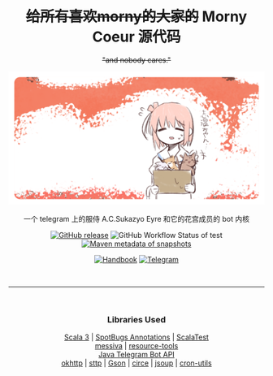 [book]: https://book.sukazyo.cc/morny
[//]: # ([tg-account]: https://t.me/morny_cono_annie_bot)
[//]: # ([issues]: https://github.com/Eyre-S/Coeur-Morny-Cono/issues)
[//]: # ([todo]: https://github.com/users/Eyre-S/projects/1)
[//]: # ([artifact]: https://mvn.sukazyo.cc/#/releases/cc/sukazyo/morny-coeur)

<div align=center>

# ~~给所有喜欢morny的大家的~~ Morny Coeur 源代码

~~"and nobody cares."~~

![social preview card](morny-github-social-preview-card@0.75x.png)

一个 telegram 上的服侍 A.C.Sukazyo Eyre 和它的花宫成员的 bot 内核

[//]: # ([Task Listing][todo] | [~~BBS~~][issues] | [Published][artifact])
[badge_release_img]: https://img.shields.io/github/v/release/Eyre-S/Coeur-Morny-Cono?display_name=release&label=latest&color=#00fa9a
[badge_release_target]: https://mvn.sukazyo.cc/#/releases/cc/sukazyo/morny-coeur
[//]: # (on branch master)
[badge_tests_img]: https://img.shields.io/github/actions/workflow/status/Eyre-S/Coeur-Morny-Cono/work_test.yml?branch=master&label=Tests
[//]: # (on branch 2.0.0)
[//]: # ([badge_tests_img]: https://img.shields.io/github/actions/workflow/status/Eyre-S/Coeur-Morny-Cono/test.yml?branch=2.0.0&label=Tests%20on%202.0.0)
[badge_snapshot_img]: https://img.shields.io/maven-metadata/v?metadataUrl=https%3A%2F%2Fmvn.sukazyo.cc%2Fsnapshots%2Fcc%2Fsukazyo%2Fmorny-coeur%2Fmaven-metadata.xml&label=snapshots&color=%231e90ff
[badge_snapshot_target]: https://mvn.sukazyo.cc/#/snapshots/cc/sukazyo/morny-coeur
[![GitHub release][badge_release_img]][badge_release_target]
![GitHub Workflow Status of test][badge_tests_img]
[![Maven metadata of snapshots][badge_snapshot_img]][badge_snapshot_target]

[//]: # (**[说明书][book] | [FindInTelegram][tg-account]**)
[badge_handbook_img]: https://img.shields.io/badge/dynamic/json?url=https%3A%2F%2Fbook.sukazyo.cc%2Fmorny%2Fmain.json&query=%24.target_version&label=%E8%AF%B4%E6%98%8E%E4%B9%A6&color=7b68ee
[badge_handbook_target]: https://book.sukazyo.cc/morny
[badge_telegram_img]: https://img.shields.io/website?url=https%3A%2F%2Ft.me%2Fmorny_cono_annie_bot&up_message=%40morny_cono_annie_bot&up_color=28a8ea&down_message=unavailable&down_color=red&logo=telegram&label=Telegram
[badge_telegram_target]: https://t.me/morny_cono_annie_bot
[![Handbook][badge_handbook_img]][badge_handbook_target]
[![Telegram][badge_telegram_img]][badge_telegram_target]

<br>

---

<br>

### Libraries Used

[scala]: https://www.scala-lang.org/
[spotbugs]: https://spotbugs.github.io/
[tg4j]: https://github.com/pengrad/java-telegram-bot-api
[okhttp]: https://square.github.io/okhttp/
[gson]: https://github.com/google/gson
[scalatest]: https://scalatest.org/
[messiva]: https://github.com/suk-ws/messiva
[resource-tools]: https://github.com/Eyre-S/ResourceTools
[sttp]: https://sttp.softwaremill.com/
[circe]: https://circe.github.io/circe/
[jsoup]: https://jsoup.org/
[cron-utils]: https://github.com/jmrozanec/cron-utils

[Scala 3][scala] | [SpotBugs Annotations][spotbugs] | [ScalaTest] \
[messiva] | [resource-tools] \
[Java Telegram Bot API][tg4j] \
[okhttp] | [sttp] | [Gson] | [circe] | [jsoup] | [cron-utils]

</div>
